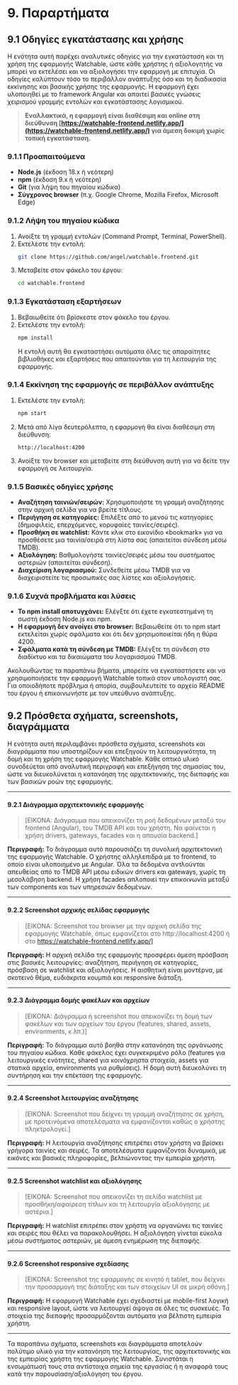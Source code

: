 # 9. Παραρτήματα

## 9.1 Οδηγίες εγκατάστασης και χρήσης

Η ενότητα αυτή παρέχει αναλυτικές οδηγίες για την εγκατάσταση και τη χρήση της εφαρμογής Watchable, ώστε κάθε χρήστης ή αξιολογητής να μπορεί να εκτελέσει και να αξιολογήσει την εφαρμογή με επιτυχία. Οι οδηγίες καλύπτουν τόσο το περιβάλλον ανάπτυξης όσο και τη διαδικασία εκκίνησης και βασικής χρήσης της εφαρμογής. Η εφαρμογή έχει υλοποιηθεί με το framework Angular και απαιτεί βασικές γνώσεις χειρισμού γραμμής εντολών και εγκατάστασης λογισμικού.

> **Εναλλακτικά, η εφαρμογή είναι διαθέσιμη και online στη διεύθυνση [https://watchable-frontend.netlify.app/](https://watchable-frontend.netlify.app/) για άμεση δοκιμή χωρίς τοπική εγκατάσταση.**

### 9.1.1 Προαπαιτούμενα

-   **Node.js** (έκδοση 18.x ή νεότερη)
-   **npm** (έκδοση 9.x ή νεότερη)
-   **Git** (για λήψη του πηγαίου κώδικα)
-   **Σύγχρονος browser** (π.χ. Google Chrome, Mozilla Firefox, Microsoft Edge)

### 9.1.2 Λήψη του πηγαίου κώδικα

1. Ανοίξτε τη γραμμή εντολών (Command Prompt, Terminal, PowerShell).
2. Εκτελέστε την εντολή:
    ```bash
    git clone https://github.com/angel/watchable.frontend.git
    ```
3. Μεταβείτε στον φάκελο του έργου:
    ```bash
    cd watchable.frontend
    ```

### 9.1.3 Εγκατάσταση εξαρτήσεων

1. Βεβαιωθείτε ότι βρίσκεστε στον φάκελο του έργου.
2. Εκτελέστε την εντολή:
    ```bash
    npm install
    ```
    Η εντολή αυτή θα εγκαταστήσει αυτόματα όλες τις απαραίτητες βιβλιοθήκες και εξαρτήσεις που απαιτούνται για τη λειτουργία της εφαρμογής.

### 9.1.4 Εκκίνηση της εφαρμογής σε περιβάλλον ανάπτυξης

1. Εκτελέστε την εντολή:
    ```bash
    npm start
    ```
2. Μετά από λίγα δευτερόλεπτα, η εφαρμογή θα είναι διαθέσιμη στη διεύθυνση:
    ```
    http://localhost:4200
    ```
3. Ανοίξτε τον browser και μεταβείτε στη διεύθυνση αυτή για να δείτε την εφαρμογή σε λειτουργία.

### 9.1.5 Βασικές οδηγίες χρήσης

-   **Αναζήτηση ταινιών/σειρών:** Χρησιμοποιήστε τη γραμμή αναζήτησης στην αρχική σελίδα για να βρείτε τίτλους.
-   **Περιήγηση σε κατηγορίες:** Επιλέξτε από το μενού τις κατηγορίες (δημοφιλείς, επερχόμενες, κορυφαίες ταινίες/σειρές).
-   **Προσθήκη σε watchlist:** Κάντε κλικ στο εικονίδιο «bookmark» για να προσθέσετε μια ταινία/σειρά στη λίστα σας (απαιτείται σύνδεση μέσω TMDB).
-   **Αξιολόγηση:** Βαθμολογήστε ταινίες/σειρές μέσω του συστήματος αστεριών (απαιτείται σύνδεση).
-   **Διαχείριση λογαριασμού:** Συνδεθείτε μέσω TMDB για να διαχειριστείτε τις προσωπικές σας λίστες και αξιολογήσεις.

### 9.1.6 Συχνά προβλήματα και λύσεις

-   **Το npm install αποτυγχάνει:** Ελέγξτε ότι έχετε εγκατεστημένη τη σωστή έκδοση Node.js και npm.
-   **Η εφαρμογή δεν ανοίγει στο browser:** Βεβαιωθείτε ότι το npm start εκτελείται χωρίς σφάλματα και ότι δεν χρησιμοποιείται ήδη η θύρα 4200.
-   **Σφάλματα κατά τη σύνδεση με TMDB:** Ελέγξτε τη σύνδεση στο διαδίκτυο και τα δικαιώματα του λογαριασμού TMDB.

Ακολουθώντας τα παραπάνω βήματα, μπορείτε να εγκαταστήσετε και να χρησιμοποιήσετε την εφαρμογή Watchable τοπικά στον υπολογιστή σας. Για οποιοδήποτε πρόβλημα ή απορία, συμβουλευτείτε το αρχείο README του έργου ή επικοινωνήστε με τον υπεύθυνο ανάπτυξης.

## 9.2 Πρόσθετα σχήματα, screenshots, διαγράμματα

Η ενότητα αυτή περιλαμβάνει πρόσθετα σχήματα, screenshots και διαγράμματα που υποστηρίζουν και επεξηγούν τη λειτουργικότητα, τη δομή και τη χρήση της εφαρμογής Watchable. Κάθε οπτικό υλικό συνοδεύεται από αναλυτική περιγραφή και επεξήγηση της σημασίας του, ώστε να διευκολύνεται η κατανόηση της αρχιτεκτονικής, της διεπαφής και των βασικών ροών της εφαρμογής.

---

#### 9.2.1 Διάγραμμα αρχιτεκτονικής εφαρμογής

> [ΕΙΚΟΝΑ: Διάγραμμα που απεικονίζει τη ροή δεδομένων μεταξύ του frontend (Angular), του TMDB API και του χρήστη. Να φαίνεται η χρήση drivers, gateways, facades και η απουσία backend.]

**Περιγραφή:** Το διάγραμμα αυτό παρουσιάζει τη συνολική αρχιτεκτονική της εφαρμογής Watchable. Ο χρήστης αλληλεπιδρά με το frontend, το οποίο είναι υλοποιημένο με Angular. Όλα τα δεδομένα αντλούνται απευθείας από το TMDB API μέσω ειδικών drivers και gateways, χωρίς τη μεσολάβηση backend. Η χρήση facades απλοποιεί την επικοινωνία μεταξύ των components και των υπηρεσιών δεδομένων.

---

#### 9.2.2 Screenshot αρχικής σελίδας εφαρμογής

> [ΕΙΚΟΝΑ: Screenshot του browser με την αρχική σελίδα της εφαρμογής Watchable, όπως εμφανίζεται στο http://localhost:4200 ή στο https://watchable-frontend.netlify.app/]

**Περιγραφή:** Η αρχική σελίδα της εφαρμογής προσφέρει άμεση πρόσβαση στις βασικές λειτουργίες: αναζήτηση, περιήγηση σε κατηγορίες, πρόσβαση σε watchlist και αξιολογήσεις. Η αισθητική είναι μοντέρνα, με σκοτεινό θέμα, ευδιάκριτα κουμπιά και responsive διάταξη.

---

#### 9.2.3 Διάγραμμα δομής φακέλων και αρχείων

> [ΕΙΚΟΝΑ: Διάγραμμα ή screenshot που απεικονίζει τη δομή των φακέλων και των αρχείων του έργου (features, shared, assets, environments, κ.λπ.)]

**Περιγραφή:** Το διάγραμμα αυτό βοηθά στην κατανόηση της οργάνωσης του πηγαίου κώδικα. Κάθε φάκελος έχει συγκεκριμένο ρόλο (features για λειτουργικές ενότητες, shared για κοινόχρηστα στοιχεία, assets για στατικά αρχεία, environments για ρυθμίσεις). Η δομή αυτή διευκολύνει τη συντήρηση και την επέκταση της εφαρμογής.

---

#### 9.2.4 Screenshot λειτουργίας αναζήτησης

> [ΕΙΚΟΝΑ: Screenshot που δείχνει τη γραμμή αναζήτησης σε χρήση, με προτεινόμενα αποτελέσματα να εμφανίζονται καθώς ο χρήστης πληκτρολογεί.]

**Περιγραφή:** Η λειτουργία αναζήτησης επιτρέπει στον χρήστη να βρίσκει γρήγορα ταινίες και σειρές. Τα αποτελέσματα εμφανίζονται δυναμικά, με εικόνες και βασικές πληροφορίες, βελτιώνοντας την εμπειρία χρήστη.

---

#### 9.2.5 Screenshot watchlist και αξιολόγησης

> [ΕΙΚΟΝΑ: Screenshot που απεικονίζει τη σελίδα watchlist με προσθήκη/αφαίρεση τίτλων και τη λειτουργία αξιολόγησης με αστέρια.]

**Περιγραφή:** Η watchlist επιτρέπει στον χρήστη να οργανώνει τις ταινίες και σειρές που θέλει να παρακολουθήσει. Η αξιολόγηση γίνεται εύκολα μέσω συστήματος αστεριών, με άμεση ενημέρωση της διεπαφής.

---

#### 9.2.6 Screenshot responsive σχεδίασης

> [ΕΙΚΟΝΑ: Screenshot της εφαρμογής σε κινητό ή tablet, που δείχνει την προσαρμογή της διάταξης και των στοιχείων UI σε μικρή οθόνη.]

**Περιγραφή:** Η εφαρμογή Watchable έχει σχεδιαστεί με mobile-first λογική και responsive layout, ώστε να λειτουργεί άψογα σε όλες τις συσκευές. Τα στοιχεία της διεπαφής προσαρμόζονται αυτόματα για βέλτιστη εμπειρία χρήστη.

---

Τα παραπάνω σχήματα, screenshots και διαγράμματα αποτελούν πολύτιμο υλικό για την κατανόηση της λειτουργίας, της αρχιτεκτονικής και της εμπειρίας χρήστη της εφαρμογής Watchable. Συνιστάται η ενσωμάτωσή τους στα αντίστοιχα σημεία της εργασίας ή η αναφορά τους κατά την παρουσίαση/αξιολόγηση του έργου.
